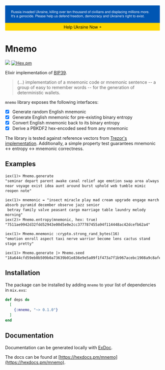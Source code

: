 [![SWUbanner](https://raw.githubusercontent.com/vshymanskyy/StandWithUkraine/main/banner2-direct.svg)](https://github.com/vshymanskyy/StandWithUkraine/blob/main/docs/README.md)



# Mnemo

![](https://github.com/aerosol/mnemo/workflows/Elixir%20CI/badge.svg)
[![Hex.pm](https://img.shields.io/hexpm/v/mnemo.svg)](https://hex.pm/packages/mnemo)

Elixir implementation of [BIP39](https://github.com/bitcoin/bips/blob/master/bip-0039.mediawiki).

> (...) implementation of a mnemonic code or mnemonic sentence -- a group of easy to remember words -- for the generation of deterministic wallets.

`mnemo` library exposes the following interfaces:

  - [x] Generate random English mnemonic
  - [x] Generate English mnemonic for pre-existing binary entropy
  - [x] Convert English mnemonic back to its binary entropy
  - [x] Derive a PBKDF2 hex-encoded seed from any mnemonic 

The library is tested against reference vectors from [Trezor's implementation](https://github.com/trezor/python-mnemonic). Additionally, a simple property test guarantees mnemonic <-> entropy <-> mnemonic correctness.

## Examples

```
iex(1)> Mnemo.generate
"seminar depart parent awake canal relief age emotion swap area always near voyage exist idea aunt around burst uphold web tumble mimic reopen note"
```

```
iex(1)> mnemonic = "insect miracle play mad cream upgrade engage march absorb pyramid december observe jazz senior
 betray family valve peasant cargo marriage table laundry melody morning"
iex(2)> Mnemo.entropy(mnemonic, hex: true)
"7511ae9942d32fdd52943e00d5e0e2cc377787455a94f114448ac42dcefb62a4"
```

```
iex(1)> Mnemo.mnemonic :crypto.strong_rand_bytes(16)
"emotion enroll aspect taxi nerve warrior become lens cactus stand stage pretty"
```

```
iex(1)> Mnemo.generate |> Mnemo.seed
"18a644cfd59eb0b509b0a73639b01e836e9e5a09f1f473a7f1b967acebc1908a9c8afe4ad8fabe7928d11ea422ffabec42db07ca7085131196b7d3fb6a1d9bc4"
```

## Installation

The package can be installed by adding `mnemo` to your list of dependencies in `mix.exs`:

```elixir
def deps do
  [
    {:mnemo, "~> 0.1.0"}
  ]
end
```

## Documentation

Documentation can be generated locally with [ExDoc](https://github.com/elixir-lang/ex_doc).

The docs can be found at [https://hexdocs.pm/mnemo](https://hexdocs.pm/mnemo).
